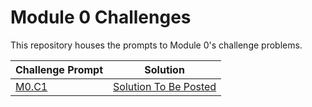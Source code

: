 # Module 0 Challenges

This repository houses the prompts to Module 0's challenge problems.

Challenge Prompt   | Solution
-------------------|----------------------------
[M0.C1](/M0.C1.md) | [Solution To Be Posted](#)

